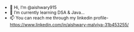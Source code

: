 - 👋 Hi, I’m @aishwary915
- 🌱 I’m currently learning DSA & Java...
- 📫 You can reach me through my linkedin profile- https://www.linkedin.com/in/aishwary-malviya-31b453255/

<!---
aishwary915/aishwary915 is a ✨ special ✨ repository because its `README.md` (this file) appears on your GitHub profile.
You can click the Preview link to take a look at your changes.
--->
